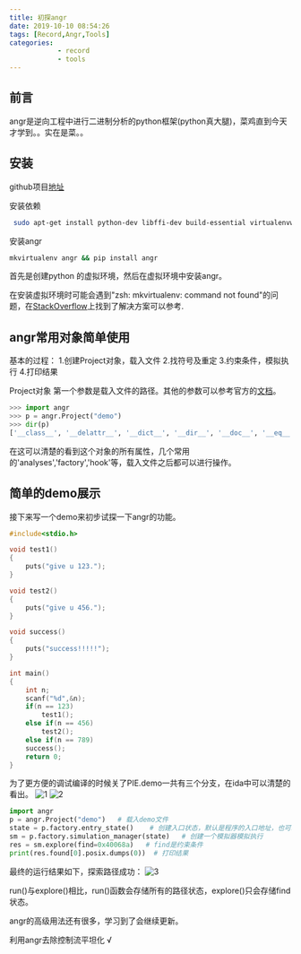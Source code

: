 ```yaml
---
title: 初探angr
date: 2019-10-10 08:54:26
tags: [Record,Angr,Tools]
categories: 
            - record
            - tools
---
```

## 前言

angr是逆向工程中进行二进制分析的python框架(python真大腿)，菜鸡直到今天才学到。。实在是菜。。



## 安装

github项目[地址](https://github.com/angr/angr)

安装依赖
```bash
 sudo apt-get install python-dev libffi-dev build-essential virtualenvwrapper
```

安装angr
```bash
mkvirtualenv angr && pip install angr
```
首先是创建python 的虚拟环境，然后在虚拟环境中安装angr。

在安装虚拟环境时可能会遇到"zsh: mkvirtualenv: command not found"的问题，在[StackOverflow](https://stackoverflow.com/questions/13855463/bash-mkvirtualenv-command-not-found#comment64755808_13855464)上找到了解决方案可以参考.

## angr常用对象简单使用

基本的过程：
1.创建Project对象，载入文件
2.找符号及重定
3.约束条件，模拟执行
4.打印结果

Project对象
第一个参数是载入文件的路径。其他的参数可以参考官方的[文档](https://docs.angr.io/core-concepts/loading)。
```python
>>> import angr
>>> p = angr.Project("demo")
>>> dir(p)
['__class__', '__delattr__', '__dict__', '__dir__', '__doc__', '__eq__', '__format__', '__ge__', '__getattribute__', '__getstate__', '__gt__', '__hash__', '__init__', '__le__', '__lt__', '__module__', '__ne__', '__new__', '__reduce__', '__reduce_ex__', '__repr__', '__setattr__', '__setstate__', '__sizeof__', '__str__', '__subclasshook__', '__weakref__', '_addr_to_str', '_check_user_blacklists', '_default_analysis_mode', '_exclude_sim_procedures_func', '_exclude_sim_procedures_list', '_executing', '_guess_simprocedure', '_hook_decorator', '_ignore_functions', '_is_java_jni_project', '_is_java_project', '_load', '_register_object', '_should_use_sim_procedures', '_sim_procedures', '_simos', '_store', '_support_selfmodifying_code', '_translation_cache', 'analyses', 'arch', 'concrete_target', 'engines', 'entry', 'execute', 'factory', 'filename', 'hook', 'hook_symbol', 'hooked_by', 'is_hooked', 'is_java_jni_project', 'is_java_project', 'is_symbol_hooked', 'kb', 'load_function', 'loader', 'rehook_symbol', 'simos', 'storage', 'store_function', 'terminate_execution', 'unhook', 'unhook_symbol', 'use_sim_procedures']
```
在这可以清楚的看到这个对象的所有属性，几个常用的'analyses','factory','hook'等，载入文件之后都可以进行操作。

## 简单的demo展示

接下来写一个demo来初步试探一下angr的功能。
```c
#include<stdio.h>

void test1()
{
    puts("give u 123.");
}

void test2()
{
    puts("give u 456.");
}

void success()
{
    puts("success!!!!!");
}

int main()
{
    int n;
    scanf("%d",&n);
    if(n == 123)
        test1();
    else if(n == 456)
        test2();
    else if(n == 789)
	success();
    return 0;
}
```
为了更方便的调试编译的时候关了PIE.demo一共有三个分支，在ida中可以清楚的看出。
![1](https://gitee.com/M00yy/pic/raw/master/uPic/1.png)
![2](https://gitee.com/M00yy/pic/raw/master/uPic/2.png)

```python
import angr
p = angr.Project("demo")   # 载入demo文件
state = p.factory.entry_state()    # 创建入口状态，默认是程序的入口地址，也可以指定。
sm = p.factory.simulation_manager(state)   # 创建一个模拟器模拟执行
res = sm.explore(find=0x40068a)   # find是约束条件 
print(res.found[0].posix.dumps(0))  # 打印结果
```
最终的运行结果如下，探索路径成功：
![3](https://gitee.com/M00yy/pic/raw/master/uPic/3.png)

run()与explore()相比，run()函数会存储所有的路径状态，explore()只会存储find状态。

angr的高级用法还有很多，学习到了会继续更新。

利用angr去除控制流平坦化 √